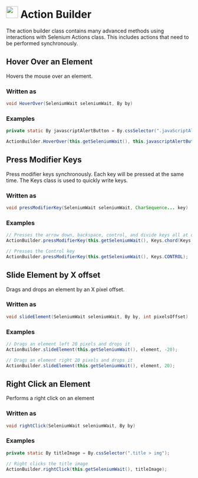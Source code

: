 # <img src="resources/maqslogo.ico" height="32" width="32"> Action Builder
The action builder class contains many advanced methods using interactions with Selenium Actions class.  This includes actions that need to be performed synchronously.

## Hover Over an Element
Hovers the mouse over an element.

### Written as
```java
void HoverOver(SeleniumWait seleniumWait, By by)
```
### Examples
```java
private static By javascriptAlertButton = By.cssSelector(".javaScriptAlertButton");

ActionBuilder.HoverOver(this.getSeleniumWait(), this.javascriptAlertButton);
```
## Press Modifier Keys
Press modifier keys synchronously.  Each key will be pressed at the same time.  The Keys class is used to quickly write keys.

### Written as
```java
void pressModifierKey(SeleniumWait seleniumWait, CharSequence... key)
```
### Examples
```java
// Presses the arrow down, backspace, control, and divide keys all at once
ActionBuilder.pressModifierKey(this.getSeleniumWait(), Keys.chord(Keys.ARROW_DOWN, Keys.BACK_SPACE, Keys.CONTROL, Keys.DIVIDE))
```
```java
// Presses the Control key
ActionBuilder.pressModifierKey(this.getSeleniumWait(), Keys.CONTROL);
```

## Slide Element by X offset
Drags and drops an element by an X pixel offset.
### Written as
```java
void slideElement(SeleniumWait seleniumWait, By by, int pixelsOffset)
```
### Examples
```java
// Drags an element left 20 pixels and drops it
ActionBuilder.slideElement(this.getSeleniumWait(), element, -20);
```
```java
// Drags an element right 20 pixels and drops it
ActionBuilder.slideElement(this.getSeleniumWait(), element, 20);
```

## Right Click an Element
Performs a right click on an element

### Written as
```java
void rightClick(SeleniumWait seleniumWait, By by)
```
### Examples
```java
private static By titleImage = By.cssSelector(".title > img");

// Right clicks the title image
ActionBuilder.rightClick(this.getSeleniumWait(), titleImage);
```